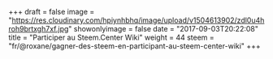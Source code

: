 +++
draft = false
image = "https://res.cloudinary.com/hpiynhbhq/image/upload/v1504613902/zdl0u4hroh9brtxgh7xf.jpg"
showonlyimage = false
date = "2017-09-03T20:22:08"
title = "Participer au Steem.Center Wiki"
weight = 44
steem = "fr/@roxane/gagner-des-steem-en-participant-au-steem-center-wiki"
+++

<!--more-->

